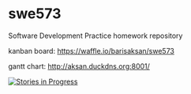 # swe573
Software Development Practice homework repository

kanban board:
https://waffle.io/barisaksan/swe573

gantt chart:
http://aksan.duckdns.org:8001/

[![Stories in Progress](https://badge.waffle.io/barisaksan/swe573.svg?label=in%20progress&title=In%20Progress)](http://waffle.io/barisaksan/swe573)
